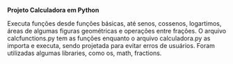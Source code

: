 **Projeto Calculadora em Python**

Executa funções desde funções básicas, até senos, cossenos, logartimos, áreas de algumas figuras geométricas e operações entre frações.
O arquivo calcfunctions.py tem as funções enquanto o arquivo calculadora.py as importa e executa, sendo projetada para evitar erros de usuários.
Foram utilizadas algumas libraries, como os, math, fractions.

